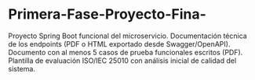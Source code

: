 # Primera-Fase-Proyecto-Fina-
Proyecto Spring Boot funcional del microservicio.  Documentación técnica de los endpoints (PDF o HTML exportado desde Swagger/OpenAPI).  Documento con al menos 5 casos de prueba funcionales escritos (PDF).  Plantilla de evaluación ISO/IEC 25010 con análisis inicial de calidad del sistema.
